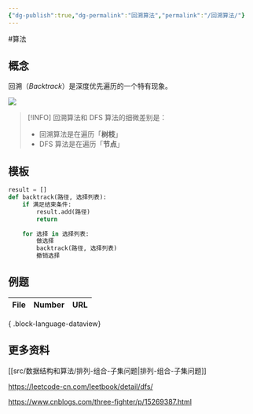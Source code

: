 ```yaml
---
{"dg-publish":true,"dg-permalink":"回溯算法","permalink":"/回溯算法/"}
---
```



#算法 

## 概念

回溯（*Backtrack*）是深度优先遍历的一个特有现象。

![](/img/user/attachments/images/1611540618-qrHmGi-image.png)

> [!INFO] 
> 回溯算法和 DFS 算法的细微差别是：
> - 回溯算法是在遍历「**树枝**」
> - DFS 算法是在遍历「**节点**」

## 模板

```python
result = []
def backtrack(路径, 选择列表):
    if 满足结束条件:
        result.add(路径)
        return
    
    for 选择 in 选择列表:
        做选择
        backtrack(路径, 选择列表)
        撤销选择
```

## 例题

| File | Number | URL |
| ---- | ------ | --- |

{ .block-language-dataview}


## 更多资料

[[src/数据结构和算法/排列-组合-子集问题\|排列-组合-子集问题]]

https://leetcode-cn.com/leetbook/detail/dfs/

https://www.cnblogs.com/three-fighter/p/15269387.html